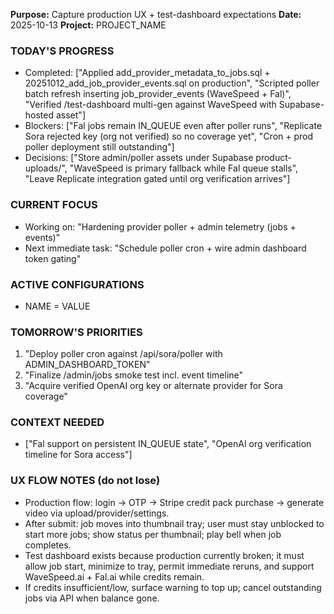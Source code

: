 **Purpose:** Capture production UX + test-dashboard expectations
**Date:** 2025-10-13
**Project:** PROJECT_NAME

### TODAY'S PROGRESS
- Completed: ["Applied add_provider_metadata_to_jobs.sql + 20251012_add_job_provider_events.sql on production", "Scripted poller batch refresh inserting job_provider_events (WaveSpeed + Fal)", "Verified /test-dashboard multi-gen against WaveSpeed with Supabase-hosted asset"]
- Blockers: ["Fal jobs remain IN_QUEUE even after poller runs", "Replicate Sora rejected key (org not verified) so no coverage yet", "Cron + prod poller deployment still outstanding"]
- Decisions: ["Store admin/poller assets under Supabase product-uploads/", "WaveSpeed is primary fallback while Fal queue stalls", "Leave Replicate integration gated until org verification arrives"]

### CURRENT FOCUS
- Working on: "Hardening provider poller + admin telemetry (jobs + events)"
- Next immediate task: "Schedule poller cron + wire admin dashboard token gating"

### ACTIVE CONFIGURATIONS
- NAME = VALUE

### TOMORROW'S PRIORITIES
1. "Deploy poller cron against /api/sora/poller with ADMIN_DASHBOARD_TOKEN"
2. "Finalize /admin/jobs smoke test incl. event timeline"
3. "Acquire verified OpenAI org key or alternate provider for Sora coverage"

### CONTEXT NEEDED
- ["Fal support on persistent IN_QUEUE state", "OpenAI org verification timeline for Sora access"]

### UX FLOW NOTES (do not lose)
- Production flow: login → OTP → Stripe credit pack purchase → generate video via upload/provider/settings.
- After submit: job moves into thumbnail tray; user must stay unblocked to start more jobs; show status per thumbnail; play bell when job completes.
- Test dashboard exists because production currently broken; it must allow job start, minimize to tray, permit immediate reruns, and support WaveSpeed.ai + Fal.ai while credits remain.
- If credits insufficient/low, surface warning to top up; cancel outstanding jobs via API when balance gone.
